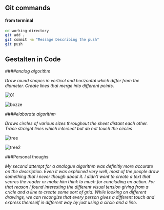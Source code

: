 ## Git commands


#### from terminal
```bash
cd working-directory
git add .  
git commit -m "Message Describing the push"
git push
```

## Gestalten in Code 


####_analog algorithm_

_Draw round shapes in vertical and horizontal which differ from the diameter.
Create lines that merge into different points._









![01](https://cloud.githubusercontent.com/assets/23034957/19771416/2c6749a4-9c63-11e6-8571-091066470f56.jpg)

![bozze](https://cloud.githubusercontent.com/assets/23034957/19812070/63ff4692-9d34-11e6-8252-78d4d66a9d92.jpg)



####_elaborate algorithm_

_Draws circles of various sizes throughout the sheet distant each other. Trace straight lines which intersect but do not touch the circles_ 


![tree](https://cloud.githubusercontent.com/assets/23034957/19840120/91989d8a-9eef-11e6-97c8-a81572c9b18f.png)

![tree2](https://cloud.githubusercontent.com/assets/23034957/19840140/35f40414-9ef0-11e6-82e5-1ec8bb260499.png)

###Personal thoughs

_My second attempt for a analogue algorithm was definitly more accurate on the description. Even it was explained very well, most of the people draw something that i never though about it. I didn't wont to create a text that scares the reader or make him think to much for concluding an action. For that reason i found interesting the different visual tension giving from a cricle and a line to create some sort of grid. While looking on different drawings, we can recongize that every person gives a different touch and express themself in different way by just using a circle and a line._ 








 
